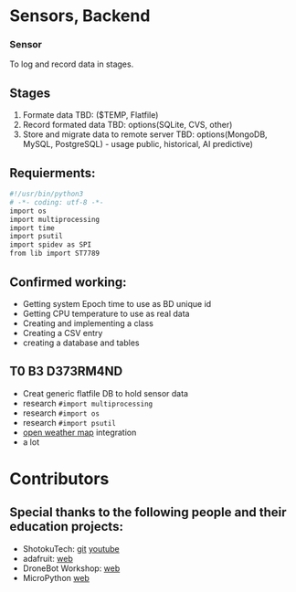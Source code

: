 # Sensors, Backend
### Sensor
To log and record data in stages.

## Stages 
1. Formate data TBD: ($TEMP, Flatfile)
2. Record formated data TBD: options(SQLite, CVS, other)
3. Store and migrate data to remote server TBD: options(MongoDB, MySQL, PostgreSQL) - usage public, historical, AI predictive)  


## Requierments:

```sh 
#!/usr/bin/python3 
# -*- coding: utf-8 -*- 
import os
import multiprocessing
import time
import psutil
import spidev as SPI
from lib import ST7789
```


## Confirmed working:
- Getting system Epoch time to use as BD unique id
- Getting CPU temperature to use as real data 
- Creating and implementing a class
- Creating a CSV entry
- creating a database and tables


## T0 B3 D373RM4ND

- Creat generic flatfile DB to hold sensor data
- research `#import multiprocessing`
- research `#import os`
- research `#import psutil`
- [open weather map](https://openweathermap.org/api) integration
- a lot

# Contributors

## Special thanks to the following people and their education projects:

- ShotokuTech: [git](https://github.com/ShotokuTech)  [youtube](https://www.youtube.com/c/ShotokuTech)
- adafruit: [web](https://learn.adafruit.com/)
- DroneBot Workshop: [web](https://dronebotworkshop.com/)
- MicroPython [web](http://micropython.org/)


 
 
